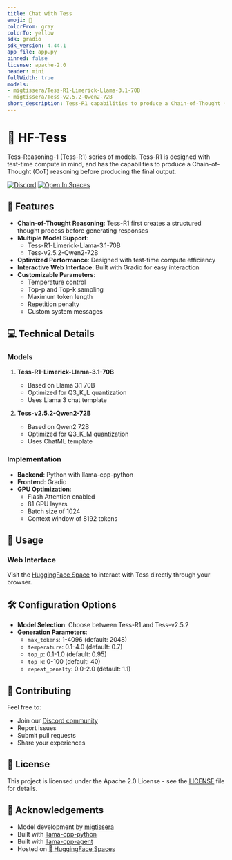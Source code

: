 ```yaml
---
title: Chat with Tess
emoji: 🔸
colorFrom: gray
colorTo: yellow
sdk: gradio
sdk_version: 4.44.1
app_file: app.py
pinned: false
license: apache-2.0
header: mini
fullWidth: true
models:
- migtissera/Tess-R1-Limerick-Llama-3.1-70B
- migtissera/Tess-v2.5.2-Qwen2-72B
short_description: Tess-R1 capabilities to produce a Chain-of-Thought (CoT).
---
```

# 🔸 HF-Tess

Tess-Reasoning-1 (Tess-R1) series of models. Tess-R1 is designed with test-time compute in mind, and has the capabilities to produce a Chain-of-Thought (CoT) reasoning before producing the final output.

[![Discord](https://img.shields.io/discord/123456789?color=5865F2&logo=discord&logoColor=white)](https://discord.gg/KMZ6GdkzPf)
[![Open In Spaces](https://img.shields.io/badge/🤗-Open%20In%20Spaces-blue.svg)](https://huggingface.co/spaces/poscye/chat-with-tess)

## 🚀 Features

- **Chain-of-Thought Reasoning**: Tess-R1 first creates a structured thought process before generating responses
- **Multiple Model Support**: 
  - Tess-R1-Limerick-Llama-3.1-70B
  - Tess-v2.5.2-Qwen2-72B
- **Optimized Performance**: Designed with test-time compute efficiency
- **Interactive Web Interface**: Built with Gradio for easy interaction
- **Customizable Parameters**:
  - Temperature control
  - Top-p and Top-k sampling
  - Maximum token length
  - Repetition penalty
  - Custom system messages

## 💻 Technical Details

### Models

1. **Tess-R1-Limerick-Llama-3.1-70B**
   - Based on Llama 3.1 70B
   - Optimized for Q3_K_L quantization
   - Uses Llama 3 chat template

2. **Tess-v2.5.2-Qwen2-72B**
   - Based on Qwen2 72B
   - Optimized for Q3_K_M quantization
   - Uses ChatML template

### Implementation

- **Backend**: Python with llama-cpp-python
- **Frontend**: Gradio
- **GPU Optimization**: 
  - Flash Attention enabled
  - 81 GPU layers
  - Batch size of 1024
  - Context window of 8192 tokens

## 🔧 Usage

### Web Interface

Visit the [HuggingFace Space](https://huggingface.co/spaces/poscye/chat-with-tess) to interact with Tess directly through your browser.


## 🛠️ Configuration Options

- **Model Selection**: Choose between Tess-R1 and Tess-v2.5.2
- **Generation Parameters**:
  - `max_tokens`: 1-4096 (default: 2048)
  - `temperature`: 0.1-4.0 (default: 0.7)
  - `top_p`: 0.1-1.0 (default: 0.95)
  - `top_k`: 0-100 (default: 40)
  - `repeat_penalty`: 0.0-2.0 (default: 1.1)

## 🤝 Contributing

Feel free to:
- Join our [Discord community](https://discord.gg/KMZ6GdkzPf)
- Report issues
- Submit pull requests
- Share your experiences

## 📜 License

This project is licensed under the Apache 2.0 License - see the [LICENSE](LICENSE) file for details.

## 🙏 Acknowledgements

- Model development by [migtissera](https://github.com/migtissera)
- Built with [llama-cpp-python](https://github.com/abetlen/llama-cpp-python)
- Built with [llama-cpp-agent](https://github.com/Maximilian-Winter/llama-cpp-agent)
- Hosted on [🤗 HuggingFace Spaces](https://huggingface.co/spaces)